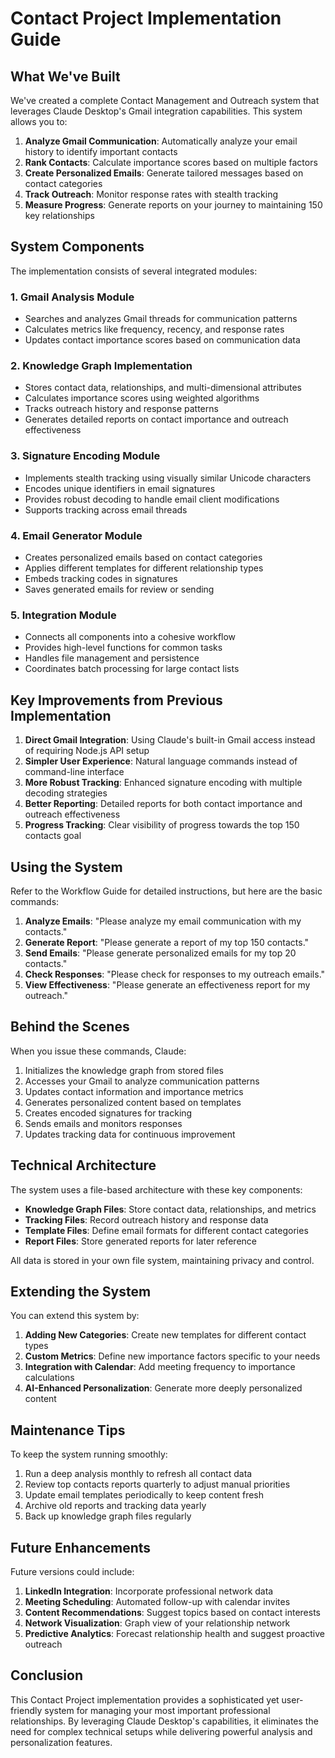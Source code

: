 # Contact Project Implementation Guide

## What We've Built

We've created a complete Contact Management and Outreach system that leverages Claude Desktop's Gmail integration capabilities. This system allows you to:

1. **Analyze Gmail Communication**: Automatically analyze your email history to identify important contacts
2. **Rank Contacts**: Calculate importance scores based on multiple factors
3. **Create Personalized Emails**: Generate tailored messages based on contact categories
4. **Track Outreach**: Monitor response rates with stealth tracking
5. **Measure Progress**: Generate reports on your journey to maintaining 150 key relationships

## System Components

The implementation consists of several integrated modules:

### 1. Gmail Analysis Module
- Searches and analyzes Gmail threads for communication patterns
- Calculates metrics like frequency, recency, and response rates
- Updates contact importance scores based on communication data

### 2. Knowledge Graph Implementation
- Stores contact data, relationships, and multi-dimensional attributes
- Calculates importance scores using weighted algorithms
- Tracks outreach history and response patterns
- Generates detailed reports on contact importance and outreach effectiveness

### 3. Signature Encoding Module
- Implements stealth tracking using visually similar Unicode characters
- Encodes unique identifiers in email signatures
- Provides robust decoding to handle email client modifications
- Supports tracking across email threads

### 4. Email Generator Module
- Creates personalized emails based on contact categories
- Applies different templates for different relationship types
- Embeds tracking codes in signatures
- Saves generated emails for review or sending

### 5. Integration Module
- Connects all components into a cohesive workflow
- Provides high-level functions for common tasks
- Handles file management and persistence
- Coordinates batch processing for large contact lists

## Key Improvements from Previous Implementation

1. **Direct Gmail Integration**: Using Claude's built-in Gmail access instead of requiring Node.js API setup
2. **Simpler User Experience**: Natural language commands instead of command-line interface
3. **More Robust Tracking**: Enhanced signature encoding with multiple decoding strategies
4. **Better Reporting**: Detailed reports for both contact importance and outreach effectiveness
5. **Progress Tracking**: Clear visibility of progress towards the top 150 contacts goal

## Using the System

Refer to the Workflow Guide for detailed instructions, but here are the basic commands:

1. **Analyze Emails**: "Please analyze my email communication with my contacts."
2. **Generate Report**: "Please generate a report of my top 150 contacts."
3. **Send Emails**: "Please generate personalized emails for my top 20 contacts."
4. **Check Responses**: "Please check for responses to my outreach emails."
5. **View Effectiveness**: "Please generate an effectiveness report for my outreach."

## Behind the Scenes

When you issue these commands, Claude:

1. Initializes the knowledge graph from stored files
2. Accesses your Gmail to analyze communication patterns
3. Updates contact information and importance metrics
4. Generates personalized content based on templates
5. Creates encoded signatures for tracking
6. Sends emails and monitors responses
7. Updates tracking data for continuous improvement

## Technical Architecture

The system uses a file-based architecture with these key components:

- **Knowledge Graph Files**: Store contact data, relationships, and metrics
- **Tracking Files**: Record outreach history and response data
- **Template Files**: Define email formats for different contact categories
- **Report Files**: Store generated reports for later reference

All data is stored in your own file system, maintaining privacy and control.

## Extending the System

You can extend this system by:

1. **Adding New Categories**: Create new templates for different contact types
2. **Custom Metrics**: Define new importance factors specific to your needs
3. **Integration with Calendar**: Add meeting frequency to importance calculations
4. **AI-Enhanced Personalization**: Generate more deeply personalized content

## Maintenance Tips

To keep the system running smoothly:

1. Run a deep analysis monthly to refresh all contact data
2. Review top contacts reports quarterly to adjust manual priorities
3. Update email templates periodically to keep content fresh
4. Archive old reports and tracking data yearly
5. Back up knowledge graph files regularly

## Future Enhancements

Future versions could include:

1. **LinkedIn Integration**: Incorporate professional network data
2. **Meeting Scheduling**: Automated follow-up with calendar invites
3. **Content Recommendations**: Suggest topics based on contact interests
4. **Network Visualization**: Graph view of your relationship network
5. **Predictive Analytics**: Forecast relationship health and suggest proactive outreach

## Conclusion

This Contact Project implementation provides a sophisticated yet user-friendly system for managing your most important professional relationships. By leveraging Claude Desktop's capabilities, it eliminates the need for complex technical setups while delivering powerful analysis and personalization features.
